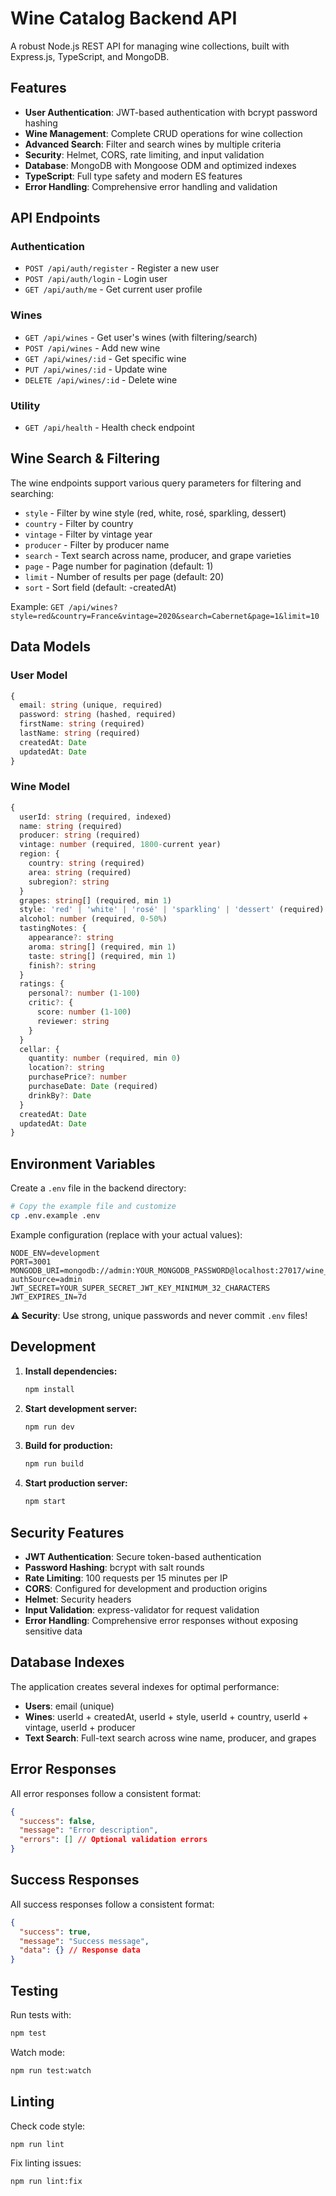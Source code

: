 # Wine Catalog Backend API

A robust Node.js REST API for managing wine collections, built with Express.js, TypeScript, and MongoDB.

## Features

- **User Authentication**: JWT-based authentication with bcrypt password hashing
- **Wine Management**: Complete CRUD operations for wine collection
- **Advanced Search**: Filter and search wines by multiple criteria
- **Security**: Helmet, CORS, rate limiting, and input validation
- **Database**: MongoDB with Mongoose ODM and optimized indexes
- **TypeScript**: Full type safety and modern ES features
- **Error Handling**: Comprehensive error handling and validation

## API Endpoints

### Authentication
- `POST /api/auth/register` - Register a new user
- `POST /api/auth/login` - Login user
- `GET /api/auth/me` - Get current user profile

### Wines
- `GET /api/wines` - Get user's wines (with filtering/search)
- `POST /api/wines` - Add new wine
- `GET /api/wines/:id` - Get specific wine
- `PUT /api/wines/:id` - Update wine
- `DELETE /api/wines/:id` - Delete wine

### Utility
- `GET /api/health` - Health check endpoint

## Wine Search & Filtering

The wine endpoints support various query parameters for filtering and searching:

- `style` - Filter by wine style (red, white, rosé, sparkling, dessert)
- `country` - Filter by country
- `vintage` - Filter by vintage year
- `producer` - Filter by producer name
- `search` - Text search across name, producer, and grape varieties
- `page` - Page number for pagination (default: 1)
- `limit` - Number of results per page (default: 20)
- `sort` - Sort field (default: -createdAt)

Example: `GET /api/wines?style=red&country=France&vintage=2020&search=Cabernet&page=1&limit=10`

## Data Models

### User Model
```typescript
{
  email: string (unique, required)
  password: string (hashed, required)
  firstName: string (required)
  lastName: string (required)
  createdAt: Date
  updatedAt: Date
}
```

### Wine Model
```typescript
{
  userId: string (required, indexed)
  name: string (required)
  producer: string (required)
  vintage: number (required, 1800-current year)
  region: {
    country: string (required)
    area: string (required)
    subregion?: string
  }
  grapes: string[] (required, min 1)
  style: 'red' | 'white' | 'rosé' | 'sparkling' | 'dessert' (required)
  alcohol: number (required, 0-50%)
  tastingNotes: {
    appearance?: string
    aroma: string[] (required, min 1)
    taste: string[] (required, min 1)
    finish?: string
  }
  ratings: {
    personal?: number (1-100)
    critic?: {
      score: number (1-100)
      reviewer: string
    }
  }
  cellar: {
    quantity: number (required, min 0)
    location?: string
    purchasePrice?: number
    purchaseDate: Date (required)
    drinkBy?: Date
  }
  createdAt: Date
  updatedAt: Date
}
```

## Environment Variables

Create a `.env` file in the backend directory:

```bash
# Copy the example file and customize
cp .env.example .env
```

Example configuration (replace with your actual values):
```env
NODE_ENV=development
PORT=3001
MONGODB_URI=mongodb://admin:YOUR_MONGODB_PASSWORD@localhost:27017/wine_catalog?authSource=admin
JWT_SECRET=YOUR_SUPER_SECRET_JWT_KEY_MINIMUM_32_CHARACTERS
JWT_EXPIRES_IN=7d
```

**⚠️ Security**: Use strong, unique passwords and never commit `.env` files!

## Development

1. **Install dependencies:**
   ```bash
   npm install
   ```

2. **Start development server:**
   ```bash
   npm run dev
   ```

3. **Build for production:**
   ```bash
   npm run build
   ```

4. **Start production server:**
   ```bash
   npm start
   ```

## Security Features

- **JWT Authentication**: Secure token-based authentication
- **Password Hashing**: bcrypt with salt rounds
- **Rate Limiting**: 100 requests per 15 minutes per IP
- **CORS**: Configured for development and production origins
- **Helmet**: Security headers
- **Input Validation**: express-validator for request validation
- **Error Handling**: Comprehensive error responses without exposing sensitive data

## Database Indexes

The application creates several indexes for optimal performance:

- **Users**: email (unique)
- **Wines**: userId + createdAt, userId + style, userId + country, userId + vintage, userId + producer
- **Text Search**: Full-text search across wine name, producer, and grapes

## Error Responses

All error responses follow a consistent format:

```json
{
  "success": false,
  "message": "Error description",
  "errors": [] // Optional validation errors
}
```

## Success Responses

All success responses follow a consistent format:

```json
{
  "success": true,
  "message": "Success message",
  "data": {} // Response data
}
```

## Testing

Run tests with:
```bash
npm test
```

Watch mode:
```bash
npm run test:watch
```

## Linting

Check code style:
```bash
npm run lint
```

Fix linting issues:
```bash
npm run lint:fix
```
